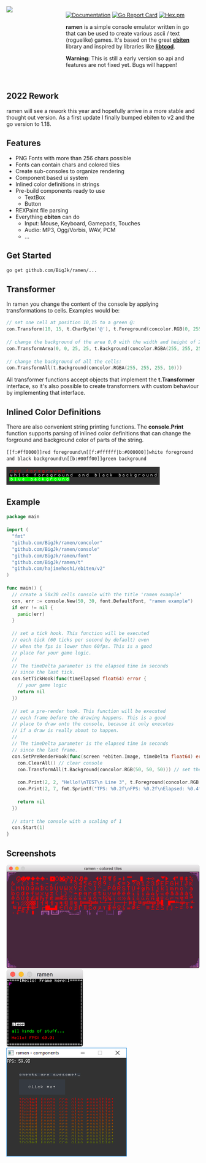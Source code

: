 <img src="https://cdn.rawgit.com/BigJk/7e61395616df18c9b6003aa90c77e829/raw/ec7bc03e02015deb0c96c6914f5c0460af773b59/ramen.svg" width="145" align="left" />

<img src="https://i.imgur.com/glpKbxk.png" width="10" height="145" align="left" />

[![Documentation](https://godoc.org/github.com/BigJk/ramen/console?status.svg)](http://godoc.org/github.com/BigJk/ramen/console) [![Go Report Card](https://goreportcard.com/badge/github.com/BigJk/ramen)](https://goreportcard.com/report/github.com/BigJk/ramen) [![Hex.pm](https://img.shields.io/hexpm/l/plug.svg)](LICENSE)

**ramen** is a simple console emulator written in go that can be used to create various ascii / text (roguelike) games. It's based on the great **[ebiten](https://github.com/hajimehoshi/ebiten)** library and inspired by libraries like **[libtcod](https://github.com/libtcod/libtcod)**.

**Warning:** This is still a early version so api and features are not fixed yet. Bugs will happen!

<br>

## 2022 Rework

ramen will see a rework this year and hopefully arrive in a more stable and thought out version. As a first update I finally bumped ebiten to v2 and the go version to 1.18. 

## Features

- PNG Fonts with more than 256 chars possible
- Fonts can contain chars and colored tiles
- Create sub-consoles to organize rendering
- Component based ui system
- Inlined color definitions in strings
- Pre-build components ready to use
  - TextBox
  - Button
- REXPaint file parsing
- Everything **ebiten** can do
  - Input: Mouse, Keyboard, Gamepads, Touches
  - Audio: MP3, Ogg/Vorbis, WAV, PCM
  - ...

## Get Started

```
go get github.com/BigJk/ramen/...
```

## Transformer

In ramen you change the content of the console by applying transformations to cells. Examples would be:

```go
// set one cell at position 10,15 to a green @:
con.Transform(10, 15, t.CharByte('@'), t.Foreground(concolor.RGB(0, 255, 0)))

// change the background of the area 0,0 with the width and height of 25,25:
con.TransformArea(0, 0, 25, 25, t.Background(concolor.RGBA(255, 255, 255, 20)))

// change the background of all the cells:
con.TransformAll(t.Background(concolor.RGBA(255, 255, 255, 10)))
```

All transformer functions accept objects that implement the **t.Transformer** interface, so it's also possible to create transformers with custom behaviour by implementing that interface.

## Inlined Color Definitions

There are also convenient string printing functions. The **console.Print** function supports parsing of inlined color definitions that can change the forground and background color of parts of the string.

``[[f:#ff0000]]red foreground\n[[f:#ffffff|b:#000000]]white foreground and black background\n[[b:#00ff00]]green background``

<img src="./.github/screen_colored_string.png" width="400">

## Example

```go
package main

import (
  "fmt"
  "github.com/BigJk/ramen/concolor"
  "github.com/BigJk/ramen/console"
  "github.com/BigJk/ramen/font"
  "github.com/BigJk/ramen/t"
  "github.com/hajimehoshi/ebiten/v2"
)

func main() {
  // create a 50x30 cells console with the title 'ramen example'
  con, err := console.New(50, 30, font.DefaultFont, "ramen example")
  if err != nil {
    panic(err)
  }

  // set a tick hook. This function will be executed
  // each tick (60 ticks per second by default) even
  // when the fps is lower than 60fps. This is a good
  // place for your game logic.
  //
  // The timeDelta parameter is the elapsed time in seconds
  // since the last tick.
  con.SetTickHook(func(timeElapsed float64) error {
    // your game logic
    return nil
  })

  // set a pre-render hook. This function will be executed
  // each frame before the drawing happens. This is a good
  // place to draw onto the console, because it only executes
  // if a draw is really about to happen.
  //
  // The timeDelta parameter is the elapsed time in seconds
  // since the last frame.
  con.SetPreRenderHook(func(screen *ebiten.Image, timeDelta float64) error {
    con.ClearAll() // clear console 
    con.TransformAll(t.Background(concolor.RGB(50, 50, 50))) // set the background
	
    con.Print(2, 2, "Hello!\nTEST\n Line 3", t.Foreground(concolor.RGB(0, 255, 0)), t.Background(concolor.RGB(255, 0, 0)))
    con.Print(2, 7, fmt.Sprintf("TPS: %0.2f\nFPS: %0.2f\nElapsed: %0.4f", ebiten.CurrentFPS(), ebiten.CurrentFPS(), timeDelta))
	
    return nil
  })

  // start the console with a scaling of 1
  con.Start(1)
}
```

## Screenshots

<img src="./.github/screen_colored_tiles.png" width="538">
<img src="./.github/screen_text.png" width="200">
<img src="./.github/screen_comp_shaded.png" width="314">
